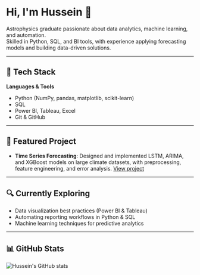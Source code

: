 # Hi, I'm Hussein 👋  

Astrophysics graduate passionate about data analytics, machine learning, and automation.  
Skilled in Python, SQL, and BI tools, with experience applying forecasting models and building data-driven solutions.  

---

## 🔧 Tech Stack  
**Languages & Tools**  
- Python (NumPy, pandas, matplotlib, scikit-learn)  
- SQL  
- Power BI, Tableau, Excel  
- Git & GitHub  

---

## 📂 Featured Project  
- **Time Series Forecasting**: Designed and implemented LSTM, ARIMA, and XGBoost models on large climate datasets, with preprocessing, feature engineering, and error analysis. [View project](your-repo-link)  

---

## 🔍 Currently Exploring  
- Data visualization best practices (Power BI & Tableau)  
- Automating reporting workflows in Python & SQL  
- Machine learning techniques for predictive analytics  

---

## 📊 GitHub Stats  
![Hussein's GitHub stats](https://github-readme-stats.vercel.app/api?username=hmao401&show_icons=true&theme=tokyonight)  


